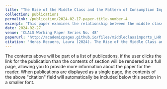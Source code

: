 ```yaml
---
title: "The Rise of the Middle Class and the Pattern of Consumption Imports in Latin America"
collection: publications
permalink: /publication/2024-02-17-paper-title-number-4
excerpt: 'This paper examines the relationship between the middle class and the pattern of consumption imports in fifteen Latin American economies over the period 1996-2019, which includes the latest commodity boom. The consumption patterns of the middle class, which are likely to be different from those of lower classes, could be reflected in imports in the case of countries with little diversified productive structures, such as those of Latin America. In the context of highly unequal countries, the middle class might also try to emulate the consumption basket of upper income groups. My results show that the middle class has become the main income group driving both aggregate consumption imports and imports disaggregated by product type, including luxury imports. The estimated coefficients are particularly large for the lower-middle class and in the period of the commodity boom, when this income group expanded most rapidly. The finding that the middle class is the main income group driving imports over the period analyzed is robust to different definitions of the middle class, a different way of treating cross-sectional dependence, and a reduced sample excluding Mexico.'
date: 2024-02-27
venue: 'CLALS Working Paper Series No. 48'
paperurl: 'http://academicpages.github.io/files/middleclassimports_LHR.pdf'
citation: 'Heras Recuero, Laura (2024). The Rise of the Middle Class and the Pattern of Consumption Imports in Latin America. CLALS Working Paper Series No. 48. http://dx.doi.org/10.2139/ssrn.4741057'
---
```


The contents above will be part of a list of publications, if the user clicks the link for the publication than the contents of section will be rendered as a full page, allowing you to provide more information about the paper for the reader. When publications are displayed as a single page, the contents of the above "citation" field will automatically be included below this section in a smaller font.
